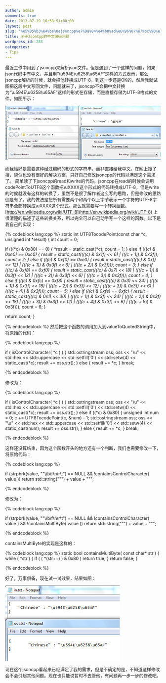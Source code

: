 ```yaml
---
author: admin
comments: true
date: 2013-07-19 16:58:51+00:00
layout: post
slug: '%e5%85%b3%e4%ba%8ejsoncpp%e7%9a%84%e4%b8%ad%e6%96%87%e7%bc%96%e7%a0%81%e9%97%ae%e9%a2%98'
title: 关于JsonCpp的中文编码问题
wordpress_id: 283
categories:
- Tips
---
```


最近工作中用到了jsoncpp来解析json文件。但是遇到了一个这样的问题，如果json代码中有中文，并且用“\u594E\u6258\u65AF”这样的方式表示，那么jsoncpp解析的时候，就会把他转换成UTF-8。到这一步还是OK的，然后我就试图把这段中文写回文件，问题就来了，jsoncpp不会把中文转换为“\u594E\u6258\u65AF”这样的形式在存储，而是直接存储为UTF-8格式的文件。如图所示：

[![20130719231900](/uploads/2013/07/20130719231900.png)](/uploads/2013/07/20130719231900.png)

而我恰好是需要这种经过编码的形式的字符串，而非直接给我中文。在网上搜了搜，貌似也没有很好的解决方案，只好自己修改jsoncpp的代码以满足这个需求了。
简单读了下jsoncpp的read和write的代码。jsoncpp在read的时候会调用codePointToUTF8这个函数把\uXXXX这个形式的代码转换成UTF-8，但是write的时候就没有这样的转换了，虽然不是很了解作者这么写的思路，但是修改的思路倒是有了。我的做法是把所有需要两个和两个以上字节表示一个字符的UTF-8字符串全部转换成\uXXXX这个形式。那么就需要写一个转换函数。[http://en.wikipedia.org/wiki/UTF-8](http://en.wikipedia.org/wiki/UTF-8) 上很清楚的描述了这些转换关系，所以完全可以自己动手写一个这样的函数。以下是我自己的实现：


{% codeblock lang:cpp %}
static int UTF8TocodePoint(const char *c, unsigned int *result)
{
int count = 0;

if (((*c) & 0x80) == 0) {
*result = static_cast<unsigned int>(*c);
count = 1;
}
else if (((*c) & 0xe0) == 0xc0) {
*result = static_cast<unsigned int>((((*c) & 0x1f) << 6) | ((*(c + 1)) & 0x3f));
count = 2;
}
else if (((*c) & 0xf0) == 0xe0) {
*result = static_cast<unsigned int>((((*c) & 0xf) << 12) | (((*(c + 1)) & 0x3f) << 6) | (((*(c + 2)) & 0x3f)));
count = 3;
}
else if (((*c) & 0xf8) == 0xf0) {
*result = static_cast<unsigned int>((((*c) & 0x7) << 18) | (((*(c + 1)) & 0x3f) << 12) | (((*(c + 2)) & 0x3f) << 6) | (((*(c + 3)) & 0x3f)));
count = 4;
}
else if (((*c) & 0xfc) == 0xf8) {
*result = static_cast<unsigned int>((((*c) & 0x3) << 24) | (((*(c + 1)) & 0x3f) << 18) | (((*(c + 2)) & 0x3f) << 12) | (((*(c + 3)) & 0x3f) << 6) | (((*(c + 4)) & 0x3f)));
count = 5;
}
else if (((*c) & 0xfe) == 0xfc) {
*result = static_cast<unsigned int>((((*c) & 0x1) << 30) | (((*(c + 1)) & 0x3f) << 24) | (((*(c + 2)) & 0x3f) << 18) | (((*(c + 3)) & 0x3f) << 12) | (((*(c + 4)) & 0x3f) << 6) | (((*(c + 5)) & 0x3f)));
count = 6;
}

return count;
}

 {% endcodeblock %}
然后把这个函数的调用加入到valueToQuotedString中，将原始的代码：


{% codeblock lang:cpp %}

if ( isControlCharacter( *c ) )
{
std::ostringstream oss;
oss << "\\u" << std::hex << std::uppercase << std::setfill('0') << std::setw(4) << static_cast<int>(*c);
result += oss.str();
}
else
{
result += *c;
}
break;

 {% endcodeblock %}

修改为：


{% codeblock lang:cpp %}

if ( isControlCharacter( *c ) )
{
std::ostringstream oss;
oss << "\\u" << std::hex << std::uppercase << std::setfill('0') << std::setw(4) << static_cast<int>(*c);
result += oss.str();
}
else if ((*c) & 0x80) {
unsigned int num = 0;
c += UTF8TocodePoint(c, &num) - 1;
std::ostringstream oss;
oss << "\\u" << std::hex << std::uppercase << std::setfill('0') << std::setw(4) << static_cast<int>(num);
result += oss.str();
}
else
{
result += *c;
}
break;

 {% endcodeblock %}

这样还没算结束，因为这个函数开头的地方还有一个判断，我们也需要修改一下，将原始代码：


{% codeblock lang:cpp %}

if (strpbrk(value, "\"\\\b\f\n\r\t") == NULL && !containsControlCharacter( value ))
return std::string("\"") + value + "\"";

 {% endcodeblock %}

修改为：


{% codeblock lang:cpp %}

if (strpbrk(value, "\"\\\b\f\n\r\t") == NULL && !containsControlCharacter( value ) && !containsMultiByte( value ))
return std::string("\"") + value + "\"";

 {% endcodeblock %}

containsMultiByte的实现是这样的：


{% codeblock lang:cpp %}
static bool containsMultiByte( const char* str )
{
while ( *str )
{
if ( ( *(str++) ) & 0x80 )
return true;
}
return false;
}

 {% endcodeblock %}

好了，万事俱备，现在试一试效果，结果如图：

[![20130719232025](/uploads/2013/07/20130719232025.png)](/uploads/2013/07/20130719232025.png)

现在这个jsoncpp看起来已经满足了我的需求，但是不确定的是，不知道这样修改会不会引起其他问题。现在也只能说暂时不去管他，有问题再一步一步的修改吧。

